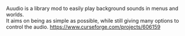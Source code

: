 Auudio is a library mod to easily play background sounds in menus and worlds.  
It aims on being as simple as possible, while still giving many options to control the audio.
https://www.curseforge.com/projects/606159